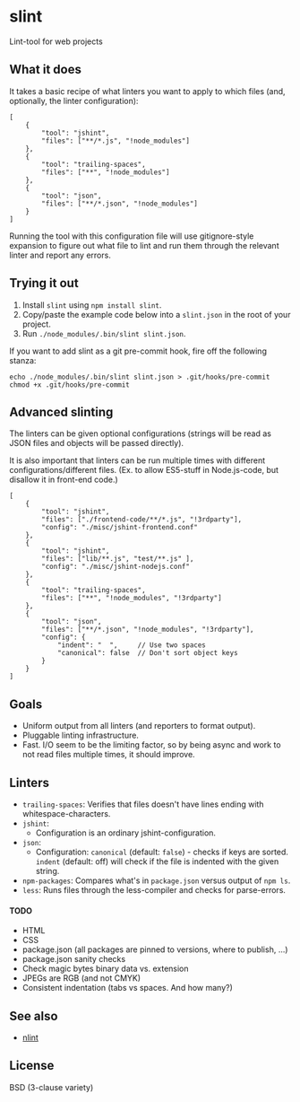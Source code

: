 slint
=====

Lint-tool for web projects

What it does
------------

It takes a basic recipe of what linters you want to apply to which files (and,
optionally, the linter configuration):

    [
        {
            "tool": "jshint",
            "files": ["**/*.js", "!node_modules"]
        },
        {
            "tool": "trailing-spaces",
            "files": ["**", "!node_modules"]
        },
        {
            "tool": "json",
            "files": ["**/*.json", "!node_modules"]
        }
    ]

Running the tool with this configuration file will use gitignore-style
expansion to figure out what file to lint and run them through the relevant
linter and report any errors.

Trying it out
-------------

 1. Install `slint` using `npm install slint`.
 2. Copy/paste the example code below into a `slint.json` in the root of your project.
 3. Run `./node_modules/.bin/slint slint.json`.

If you want to add slint as a git pre-commit hook, fire off the following stanza:

    echo ./node_modules/.bin/slint slint.json > .git/hooks/pre-commit
    chmod +x .git/hooks/pre-commit

Advanced slinting
-----------------

The linters can be given optional configurations (strings will be read as JSON
files and objects will be passed directly).

It is also important that linters can be run multiple times with different
configurations/different files. (Ex. to allow ES5-stuff in Node.js-code, but
disallow it in front-end code.)

    [
        {
            "tool": "jshint",
            "files": ["./frontend-code/**/*.js", "!3rdparty"],
            "config": "./misc/jshint-frontend.conf"
        },
        {
            "tool": "jshint",
            "files": ["lib/**.js", "test/**.js" ],
            "config": "./misc/jshint-nodejs.conf"
        },
        {
            "tool": "trailing-spaces",
            "files": ["**", "!node_modules", "!3rdparty"]
        },
        {
            "tool": "json",
            "files": ["**/*.json", "!node_modules", "!3rdparty"],
            "config": {
                "indent": "  ",     // Use two spaces
                "canonical": false  // Don't sort object keys
            }
        }
    ]

Goals
-----

 * Uniform output from all linters (and reporters to format output).
 * Pluggable linting infrastructure.
 * Fast. I/O seem to be the limiting factor, so by being async and work to not
   read files multiple times, it should improve.

Linters
-------

 * `trailing-spaces`: Verifies that files doesn't have lines ending with
   whitespace-characters.
 * `jshint`:
   * Configuration is an ordinary jshint-configuration.
 * `json`:
   * Configuration: `canonical` (default: `false`) - checks if keys are sorted.
	 `indent` (default: off) will check if the file is indented with the given
	 string.
 * `npm-packages`: Compares what's in `package.json` versus output of `npm ls`.
 * `less`: Runs files through the less-compiler and checks for parse-errors.

#### TODO

 * HTML
 * CSS
 * package.json (all packages are pinned to versions, where to publish, ...)
 * package.json sanity checks
 * Check magic bytes binary data vs. extension
 * JPEGs are RGB (and not CMYK)
 * Consistent indentation (tabs vs spaces. And how many?)

See also
--------

 * [nlint](https://github.com/codenothing/Nlint)

License
-------

BSD (3-clause variety)
